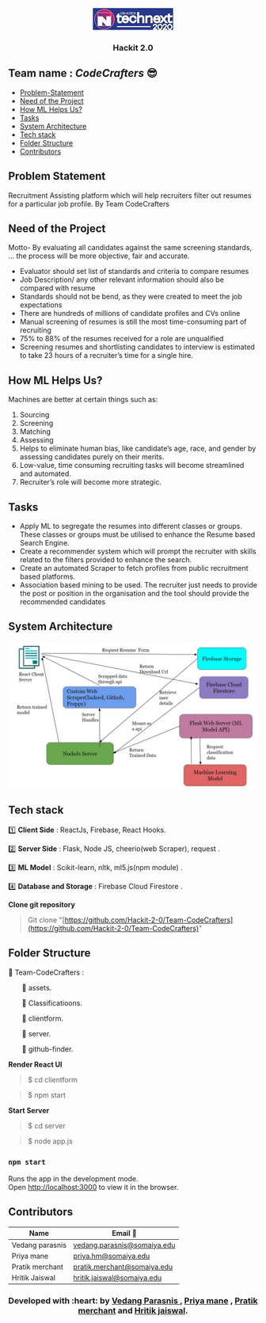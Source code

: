 <div align="center"> 
    <img src='./assets/technext.jpg'>
    <h3>Hackit 2.0</h3>
</div>

## Team name : *CodeCrafters* :sunglasses:

  - [Problem-Statement](#Problem-Statement)
  - [Need of the Project](#Need-of-the-Project)
  - [How ML Helps Us?](#How-ML-Helps-Us?)
  - [Tasks](#task)
  - [System Architecture](#System-Architecture)
  - [Tech stack](#Tech-stack)
  - [Folder Structure](#Folder-Structure)
  - [Contributors](#contribution)

## Problem Statement

Recruitment Assisting platform which will help recruiters filter out resumes for a particular job profile.
By Team CodeCrafters

## Need of the Project

Motto- By evaluating all candidates against the same screening standards, … the process will be more objective, fair and accurate.

* Evaluator should set list of standards and criteria to compare resumes
* Job Description/ any other relevant information should also be compared with resume
* Standards should not be bend, as they were created to meet the job expectations
* There are hundreds of millions of candidate profiles and CVs online
* Manual screening of resumes is still the most time-consuming part of recruiting 
* 75% to 88% of the resumes received for a role are unqualified
* Screening resumes and shortlisting candidates to interview is estimated to take 23 hours of a recruiter’s time for a single hire.

## How ML Helps Us?

Machines are better at certain things such as:
1. Sourcing 
2. Screening
3. Matching
4. Assessing
5. Helps to eliminate human bias, like candidate’s age, race, and gender by assessing candidates purely on their merits.
6. Low-value, time consuming recruiting tasks will become streamlined and automated.
7. Recruiter’s role will become more strategic.

## Tasks

* Apply ML to segregate the resumes into different classes or groups. These classes or groups must be utilised to enhance the Resume based Search Engine. 
* Create a recommender system which will prompt the recruiter with skills related to the filters provided to enhance the search. 
* Create an automated Scraper to fetch profiles from public recruitment based platforms.
* Association based mining to be used. The recruiter just needs to provide the post or position in the organisation and the tool should provide the recommended candidates

## System Architecture

<div align="center"> 
    <img src='./assets/architecture.JPG'>
</div>

## Tech stack

:one: **Client Side** :  ReactJs, Firebase, React Hooks.

:two: **Server Side** :  Flask, Node JS, cheerio(web Scraper), request .

:three: **ML Model** : Scikit-learn, nltk, ml5.js(npm module) .

:four: **Database and Storage** : Firebase Cloud Firestore .

**Clone git repository**

> Git clone "[https://github.com/Hackit-2-0/Team-CodeCrafters](https://github.com/Hackit-2-0/Team-CodeCrafters)"

## Folder Structure

:file_folder: Team-CodeCrafters :

&nbsp;&nbsp;&nbsp;&nbsp;&nbsp;&nbsp;&nbsp;:file_folder: assets.

&nbsp;&nbsp;&nbsp;&nbsp;&nbsp;&nbsp;&nbsp;:file_folder: Classificatioons.

&nbsp;&nbsp;&nbsp;&nbsp;&nbsp;&nbsp;&nbsp;:file_folder: clientform.

&nbsp;&nbsp;&nbsp;&nbsp;&nbsp;&nbsp;&nbsp;:file_folder: server.

&nbsp;&nbsp;&nbsp;&nbsp;&nbsp;&nbsp;&nbsp;:file_folder: github-finder. 

**Render React UI**

> $ cd clientform

> $ npm start 

**Start Server**

> $ cd server

> $ node app.js

### `npm start`

Runs the app in the development mode.<br />
Open [http://localhost:3000](http://localhost:3000) to view it in the browser.

## Contributors

| Name    | Email :e-mail:  |
|---------| ------------------  |
| Vedang parasnis  | vedang.parasnis@somaiya.edu|
| Priya mane  | priya.hm@somaiya.edu|
| Pratik merchant  | pratik.merchant@somaiya.edu|
| Hritik Jaiswal  | hritik.jaiswal@somaiya.edu|

<h3 align="center"><b>Developed with :heart: by <a href="https://github.com/vedangparasnis">Vedang Parasnis </a> , <a href="https://github.com/pugnator-12"> Priya mane</a> , <a href="https://github.com/pratik6725">Pratik merchant</a> and <a href="https://github.com/hritik5102">Hritik jaiswal</a>.</b></h1>

